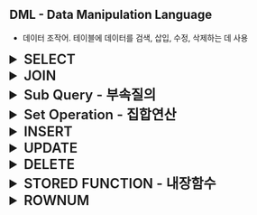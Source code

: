## DML - Data Manipulation Language
- 데이터 조작어. 테이블에 데이터를 검색, 삽입, 수정, 삭제하는 데 사용

<details>
<summary style="font-size: x-large; font-weight: 600;">SELECT</summary>

### SELECT
- 데이터를 검색하는 기본 문장. 특별히 질의어(Query) 라고 부른다.
- 검색한 결과를 테이블 형태로 출력
    ```sql
    SELECT      email
    FROM        member;
    ```
  
### WHERE
- 조건에 맞는 검색을 할 때 사용
- 조건으로 사용하는 술어는 비교, 범위, 집합, 패턴, NULL 이 있다.
  - 비교
    - =, <>, <, <=, >, >=
  - 범위
    - BETWEEN
  - 집합
    - IN, NOT IN
  - 패턴
    - LIKE
  - NULL
    - IS NULL, IS NOT NULL
  - 복합 조건
    - AND, OR, NOT
  ```sql
    SELECT      email
    FROM        member
    WHERE       email LIKE '%ruby%';
    AND         salary BETWEEN 100000 AND 200000
    AND         IN (BACKEND, FRONTEND)
    AND         NOT salary = 150000;
  ```

### ORDER BY
- SQL 문의 실행 결과를 특정 기준으로 정렬하여 출력할 때 사용
- 기본적으로 오름차순으로 정렬하며 내림차순으로 정렬 시에는 DESC 키워드를 사용
    ```sql
    -- 오름차순 조회시
    SELECT      email
    FROM        member
    ORDER BY    salary;
  
    -- 내림차순 조회시
    SELECT      email
    FROM        member
    ORDER BY    salary DESC;
    ```

### 집계(통계) 함수
- 여러 행으로부터 하나의 결과값을 반환하는 함수
- SELECT 구문에서만 사용됨
- 주로 평균, 합, 최대, 최소 등을 구하는 데 사용됨
  - COUNT
    - 지정한 컬럼(여러 컬럼 지정 가능)의 값이 NULL 이 아닌 행의 개수를 세는 집계함수.
  - SUM
    - 지정한 컬럼의 값의 총 합을 구하는 집계함수
  - AVG
    - 지정한 컬럼(여러 컬럼 지정 가능)의 값이 NULL 이 아닌 값들의 평균을 구하는 집계함수
  - MIN
    - 지정한 컬럼의 값들 중 최소값을 구하는 집계함수
  - MAX
    - 지정한 컬럼의 값들 중 최대값을 구하는 집계함수
  ```sql
  SELECT    SUM(saleprice) AS Total,
            AVG(saleprice) AS Average,
            MIN(saleprice) AS Mininum,
            MAX(saleprice) AS Maximum
  FROM      Orders;
  
  -- 판매 기록 수를 조회
    SELECT    COUNT(*)
    FROM      Orders;
    
    -- 중복을 제외한, 구매자 수를 조회
    SELECT    COUNT(DISRINCT shoper)
    FROM      Orders;
  ```
  
### GROUP BY
- 같은 속성 값끼리 그룹화할 때 사용
- 그룹화 한 결과의 SELECT 절에는 GROUP BY 에서 명시한 속성과 집계함수만 사용할 수 있다.
  ```sql
  SELECT      custid, COUNT(*) AS 판매수량, SUM(saleprice) AS 총 판매액
  FROM        Orders
  GROUP BY    custid;
  ```  
  ![img.png](img/group-by.png)  
  *그룹화 전과 그룹화 후의 결과 비교*  

### HAVING
- GROUP BY 로 그룹화한 그룹을 제한하여 조회할 때 사용
  1. WHERE 절에 작성한 결과를 GROUP BY 절로 그룹화
  2. 1의 결과에서 HAVING 조건애 해댱하는 결과를 최종 결과로 출력
  ```sql
                                                -- 실행 순서
  SELECT      custid, COUNT(*) AS 도서수량        -- 5
  FROM        Orders                            -- 1
  WHERE       saleprice >= 8000                 -- 2
  GROUP BY    custid                            -- 3
  HAVING      COUNT(*) >= 2                     -- 4
  ORDER BY    custid;                           -- 6
  ```
</details>


<details>
<summary style="font-size: x-large; font-weight: 600;">JOIN</summary>

## JOIN
- 여러 테이블을 연결하여 결합하는 연산
- 조인을 통한 조회 결과 역시 테이블의 형태로 GROUP BY, ORDER BY 등을 적용할 수 있다.
  ```sql
                                                    -- 실행 순서
  SELECT    name, SUM(saleprice)                    -- 5
  FROM      Customer, Orders                        -- 1
  WHERE     Customer.custid = Orders.custid         -- 2
  GROUP BY  Customer.name                           -- 3
  ORDER BY  Customer.name                           -- 4
  ```

### Cartesian Product
- 조인된 테이블 간의 결합으로 발생할 수 있는 모든 경우를 출력하는 연산
  - 조인된 결과가 연관관계에 맞지 않는 경우까지 포함
- 테이블을 조인할 때 별도의 조건을 걸지 않을 경우에 발생
  - 대부분 실무에서 Cartesian Product 의 결과를 조회하는 일은 거의 없다.

### JOIN 문법
![img.png](img/join.png)

- 내부 조인
  ```sql
  SELECT        속성들
  FROM          table1 , table2
  WHERE         조인 조건
  AND           검색 조건
  
  SELECT        속성들
  FROM          table1
  INNER JOIN    table2
  ON            조인 조건
  WHERE         검색 조건
  AND           검색 조건
  ```

- 외부 조인
  ```sql
  SELECT                                속성들
  FROM                                  table1
  [LEFT | RIGHT | FULL] OUTER JOIN      table2
  ON                                    조인 조건
  WHERE                                 검색 조건
  AND                                   검색 조건
  ```

</details>


<details>
<summary style="font-size: x-large; font-weight: 600;">Sub Query - 부속질의</summary>

## Sub Query
- 부속질의. SQL 문 내에 또 다른 SQL 문을 작성
- 조회 결과를 또 다른 SQL 문에 활용하기 위해 사용

### Sub Query 의 종류
1. 중첩질의 - WHERE 부속질의
  - WHERE 절에서 사용되는 부속질의
  - 데이터를 선택하는 조건 혹은 술어와 함께 사용됨
  - 중첩질의 연산자의 종류
    ![img.png](img/subquery-operation.png)
    1. 비교 연산자
       - 비교 연산자는 부속질의가 반드시 단일 행, 단일 열을 반환해야한다.
         ```sql
         SELECT  bookname
         FROM    Book
         WHERE   price = (
                         SELECT  MAX(price)
                         FROM    Book
                     );
         ```
         
    2. 집합 연산자
       - IN
         - 메인 질의의 속성 값이 부속질의에서 제공한 결과 집합에 있는지 확인
       - NOT IN
         - 메인 질의의 속성 값이 부속질의에서 제공한 결과 집합에 없는지 확인
       ```sql
       SELECT  SUM(saleprice) AS 'total'
       FROM    Orders
       WHERE   custid IN (
                            SELECT  custid
                            FROM    Customer
                            WHERE   address LIKE '%대한민국%'
                        );
       ```
       
    3. 한정 연산자
       - 비교 연산자와 함께 사용
       - ALL
         - 부속질의의 모든 결과와 비교하여 비교 조건에 모두 만족하는지 확인
       - SOME
         - 부속질의의 모든 결과와 비교하여 비교 조건에 하나라도 만족하는지 확인
       ```sql
       SELECT   orderid, saleprice
       FROM     Orders
       WHERE    saleprice > ALL (
                                    SELECT  saleprice
                                    FROM    Orders
                                    WHERE   custid = '3'
                                );
       
       SELECT   orderid, saleprice
       FROM     Orders
       WHERE    saleprice > SOME (
                                    SELECT  saleprice
                                    FROM    Orders
                                    WHERE   custid = '3'
                                );
       ```
    
    4. 존재 연산자
       - 데이터의 존재 여부를 확인할 때 사용
       - EXISTS
         - 메인 질의에서 부속질의로 제공된 속성의 값울 가지고 부속질의의 조건을 만족하여 값이 존재할 경우
         메인 질의에서 해당 행의 데이터를 출력
       - NOT EXISTS
         - 메인 질의에서 부속질의로 제공된 속성의 값울 가지고 부속질의의 조건을 만족하여 값이 존재하지 않을 경우
           메인 질의에서 해당 행의 데이터를 출력
       ```sql
       -- FROM 에 해당하는 데이터의 행들 중에서 부속질의의 조건을 만족하는 행들을 조회
       SELECT   SUM(saleprice) AS 'total'
       FROM     Orders od
       WHERE    EXISTS (
                            SELECT  *
                            FROM    Customer cs
                            WHERE   address LIKE '%대한민국%'
                            AND     cs.custid = od.custid
                        )    
       ```

</details>


<details>
<summary style="font-size: x-large; font-weight: 600;">Set Operation - 집합연산</summary>

## Set Operation
- 집합연산. 두 개 이상의 테이블에서 조인을 사용하지 않고 연관된 데이터를 조회하는 방법  
  ![img.png](img/set-operation.png)

### UNION
- 두 조회결과를 합한 하나의 결과를 조회
  - A UNION B
    - A 와 B 를 합한 결과를 중복을 제거하여 조회
  - A UNION ALL B
    - A 와 B 를 합한 결과를 중복을 제거하지 않고 조회
  ```sql
  -- Customer 와 team 에 있는 모든 이름을 중복을 제거하여 조회
  SELECT    name
  FROM      Customer
  UNION
  SELECT    name
  FROM      team
  
  -- Customer 와 team 에 있는 모든 이름을 중복을 제거하지 않고 조회
  SELECT    name
  FROM      Customer
  UNION ALL
  SELECT    name
  FROM      team
  ```

### INTERSECT
- 두 조회결과에 모두 존재하는 행들을 조회
  ```sql
  -- Customer 와 team 양쪽에 모두 존재하는 이름을 조회
  SELECT    name
  FROM      Customer
  INTERSECT
  SELECT    name
  FROM      team
  ```

### MINUS
- 반대쪽 결과에 존재하지 않는 행들을 조회
  ```sql
  -- Customer 에 있는 이름들 중 team 에 없는 이름을 조회
  SELECT    name
  FROM      Customer
  MINUS
  SELECT    name
  FROM      team
  ```

### EXISTS
- 부속질의의 결과의 행이 존재하는 조건을 만족하는 메인질의의 행을 결과에 포함하여 조회
  ```sql
  -- 주문내역이 있는 고객의 이름과 주소를 조회
                                                            -- 실행 순서
  SELECT    name, address                                   -- 3
  FROM      Customer cs                                     -- 1
  WHERE     EXISTS (                                        -- 2 (1의 모든 행에 대하여 부속질의를 확인)
                        SELECT  *
                        FROM    Orders od
                        WHERE   cs.custid = od.custid
                    );
  ```
</details>


<details>
<summary style="font-size: x-large; font-weight: 600;">INSERT</summary>

### INSERT
- 테이블에 새로운 튜플을 삽입하는 명령어
  ```sql
  INSERT INTO   MEMBER(name, email)             -- 컬럼을 지정하지 않을 경우 values 에 모든 컬럼을 값을 넣어주어야 한다.
  VALUES        ('ruby', 'ruby@gmail.com');
  ```

</details>


<details>
<summary style="font-size: x-large; font-weight: 600;">UPDATE</summary>

### UPDATE
- 특정 속성값을 수정하는 명령어
  ```sql
  UPDATE    MEMBER
  SET       name = 'diamond', email = 'diamond@gmail.com'
  WHERE     id = 1;
  -- 조건을 걸지 않으면 테이블의 모든 행을 대상으로 속성을 변경하므로 주의해야한다.
  -- 특정 한 행의 속성을 변경할 때에는 조건에 PK, Unique 값을 조건으로 걸어준다.
  ```

</details>


<details>
<summary style="font-size: x-large; font-weight: 600;">DELETE</summary>

### DELETE
- 테이블의 기존 튜플을 삭제하는 명령어
  ```sql
  DELETE
  FROM      MEMBER
  WHERE     id = 1;
  -- 조건을 걸지 않으면 테이블의 모든 행을 삭제하므로 주의해야한다.
  -- 특정 한 행의 속성을 삭제할 때에는 조건에 PK, Unique 값을 조건으로 걸어준다.
  ```

</details>


<details>
<summary style="font-size: x-large; font-weight: 600;">STORED FUNCTION - 내장함수</summary>

## STORED FUNCTION
- 상수나 속성 이름을 입력값으로 받아 단일 값을 결과로 반환하는 함수

### 숫자 관련 내장 함수
![img.png](img/number-function.png)  
```sql
-- 숫자 대신 숫자 값을 가지는 열이름을 사용할 수도 있다.
SELECT      ABS(-5),                -- 5
            ROUND(124.56, 1),       -- 124,6
            ROUND(1245000, -3),     -- 1250000
            CEIL(124.56),           -- 124
            POWER(2, 3),            -- 8
            SQRT(9),                -- 3
            SIGN(14),               -- 1
            SIGN(-14),              -- -1
            SIGN(0),                -- 0
            LOG(10)                 -- 2.30259
FROM        DUAL;
```

### 문자 함수
![img_1.png](img/string-function.png)  
```sql
SELECT      REPLACE('플루트는 관약기', '플루트', '클라리넷'),          -- 클라리넷는 관약기
            LENGTH('플루트'),                                    -- 3
            SUBSTR('플루트는 관약기', 1, 6),                       -- 플루트는 관. 두번째 인자는 시작 위치(1부터 시작), 세번째 인자는 길이
            LOWER('FLUTE'),                                    -- flute 
            UPPER('flute'),                                    -- FLUTE
            LPAD('page 1', 10, '*'),                            -- ****page 1
            RPAD('page 1', 10, '*'),                            -- page 1****
FROM        DUAL;
```

### 날짜 / 시간 함수
![img.png](img/date-function.png)  
```sql
SELECT      TO_DATE('2023-01-30', 'yyyy-mm-dd'),                            -- 2023-01-30
            TO_CHAR(TO_DATE('2023-01-30', 'yyyy-mm-dd'), 'yyyymmdd'),       -- '20230130'
FROM        DUAL;
```
</details>


<details>
<summary style="font-size: x-large; font-weight: 600;">ROWNUM</summary>

### ROWNUM
- 오라클 내부적으로 생성되는 가상 컬럼
- 조회 결과의 순번을 나타냄 (1번 부터 시작)
```sql
SELECT      ROWNUM AS '순번', custid, name, phone
FROM        CUSTOMER
WHERE       ROWNUM <= 2;
```
![img.png](img/rownum.png)

</details>